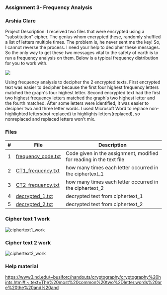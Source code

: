 ### Assignment 3- Frequency Analysis
### Arshia Clare

Project Description: 
I received two files that were encrypted using a "substitution" cipher. The genius whom encrypted these, randomly shuffled a list of letters multiple times. The problem is, he never sent me the key! So, I cannot reverse the process. I need your help to decipher these messages. So the only way to get these two messages vital to the safety of earth is to run a frequency analysis on them. Below is a typical frequency distribution for you to work with.

![](https://cs.msutexas.edu/~griffin/zcloud/zcloud-files/frequency_4663_2020.jpg)

Using frequency analysis to decipher the 2 encrypted texts. 
First encrypted text was easier to decipher because the first four highest frequency letters matched the graph's four highest letter.
Second encrypted text had the first two highest frequency letters matched the graph's two highest letter and the fourth matched.
After some letters were identified, it was easier to decipher two and three letter words. I used Microsoft Word to replace non-highlighted letters(not replaced) to highlights letters(replaced), so nonreplaced and replaced letters won't mix. 

### Files

|   #   | File                       | Description  |
| :---: | -------------------------- | ---------------------------------------------------------- |
|   1   |[frequency_code.txt](https://github.com/ArshiaClare/4663-Cryptography-Clare/blob/master/Assignments/A03/frequency_code.txt)| Code given in the assignment, modified for reading in the text file|
|   2   |[CT1_frequency.txt](https://github.com/ArshiaClare/4663-Cryptography-Clare/blob/master/Assignments/A03/CT1_frequency.txt)|how many times each letter occurred in the ciphertext_1|
|   3   |[CT2_frequency.txt](https://github.com/ArshiaClare/4663-Cryptography-Clare/blob/master/Assignments/A03/CT2_frequency.txt)|how many times each letter occurred in the ciphertext_2|
|   4   |[decrypted_1.txt](https://github.com/ArshiaClare/4663-Cryptography-Clare/blob/master/Assignments/A03/decrypted_1.txt)|decrypted text from ciphertext_1|
|   5   |[decrypted_2.txt](https://github.com/ArshiaClare/4663-Cryptography-Clare/blob/master/Assignments/A03/decrypted_2.txt)|decrypted text from ciphertext_2|

### Cipher text 1 work
![ciphertext1_work](https://user-images.githubusercontent.com/35582387/92430607-f059f780-f15a-11ea-8c72-17d48671d226.jpg)

### Cipher text 2 work
![ciphertext2_work](https://user-images.githubusercontent.com/35582387/92496298-963e4e00-f1bd-11ea-90a8-032853b53729.jpg)


### Help material
https://www3.nd.edu/~busiforc/handouts/cryptography/cryptography%20hints.html#:~:text=The%20most%20common%20two%2Dletter,words%20are%20the%20and%20and
